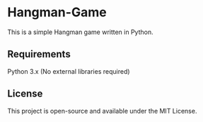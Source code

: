 # Hangman-Game
This is a simple Hangman game written in Python.

## Requirements
Python 3.x (No external libraries required)

## License
This project is open-source and available under the MIT License.